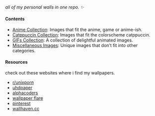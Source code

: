 _all of my personal walls in one repo. ✨_

#### Contents
- [Anime Collection](catppuccin/README.md): Images that fit the anime, game or anime-ish.
- [Catppuccin Collection](catppuccin/README.md): Images that fit the colorscheme catppuccin.
- [GIFs Collection](gifs/README.md): A collection of delightful animated images.
- [Miscellaneous Images](misc/README.md): Unique images that don’t fit into other categories.

#### Resources
check out these websites where i find my wallpapers.
- [r/unixporn](https://www.reddit.com/r/unixporn/)
- [uhdpaper](https://www.uhdpaper.com/)
- [alphacoders](https://alphacoders.com/)
- [wallpaper flare](https://www.wallpaperflare.com/)
- [pinterest](https://in.pinterest.com/)
- [wallhaven.cc](https://wallhaven.cc/)
